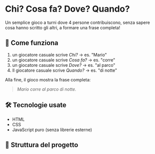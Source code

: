 # Chi? Cosa fa? Dove? Quando?

Un semplice gioco a turni dove 4 persone contribuiscono, senza sapere cosa hanno scritto gli altri, a formare una frase completa!

## 🧠 Come funziona

1. un giocatore casuale scrive *Chi?* → es. "Mario"
3. un giocatore casuale scrive *Cosa fa?* → es. "corre"
4. un giocatore casuale scrive *Dove?* → es. "al parco"
5. Il giocatore casuale scrive *Quando?* → es. "di notte"

Alla fine, il gioco mostra la frase completa:
> *Mario corre al parco di notte.*

## 🛠️ Tecnologie usate

- HTML
- CSS
- JavaScript puro (senza librerie esterne)

## 📂 Struttura del progetto
